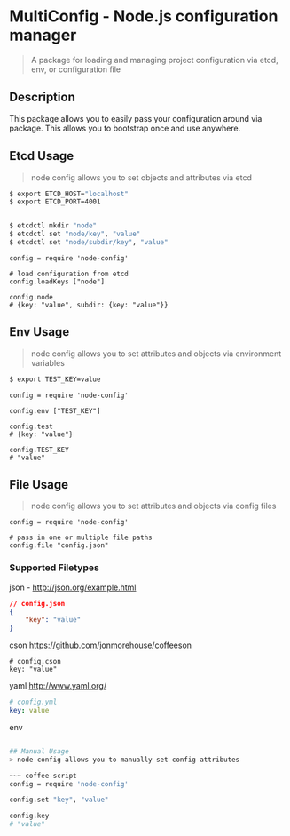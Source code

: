 # MultiConfig - Node.js configuration manager
> A package for loading and managing project configuration via etcd, env, or configuration file

## Description

This package allows you to easily pass your configuration around via package. This allows you to bootstrap once and use anywhere.

## Etcd Usage 

> node config allows you to set objects and attributes via etcd

~~~ sh
$ export ETCD_HOST="localhost"
$ export ETCD_PORT=4001


$ etcdctl mkdir "node"
$ etcdctl set "node/key", "value"
$ etcdctl set "node/subdir/key", "value"

~~~

~~~ coffee-script
config = require 'node-config'

# load configuration from etcd
config.loadKeys ["node"]

config.node
# {key: "value", subdir: {key: "value"}}

~~~

## Env Usage
> node config allows you to set attributes and objects via environment variables

~~~ sh
$ export TEST_KEY=value
~~~

~~~ Coffee-script
config = require 'node-config'

config.env ["TEST_KEY"] 

config.test
# {key: "value"}

config.TEST_KEY
# "value"

~~~

## File Usage
> node config allows you to set attributes and objects via config files

~~~ coffee-script
config = require 'node-config'

# pass in one or multiple file paths
config.file "config.json" 

~~~


### Supported Filetypes

json - http://json.org/example.html

~~~ json
// config.json
{
    "key": "value"
}
~~~

cson https://github.com/jonmorehouse/coffeeson

~~~ coffee-script
# config.cson
key: "value"
~~~

yaml http://www.yaml.org/

~~~ yaml
# config.yml
key: value
~~~

env 
~~~ bash

## Manual Usage
> node config allows you to manually set config attributes

~~~ coffee-script
config = require 'node-config'

config.set "key", "value"

config.key
# "value"
~~~



